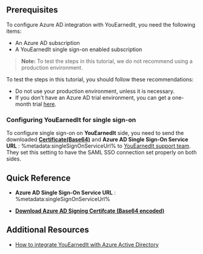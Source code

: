 ## Prerequisites

To configure Azure AD integration with YouEarnedIt, you need the following items:

- An Azure AD subscription
- A YouEarnedIt single sign-on enabled subscription

> **Note:**
> To test the steps in this tutorial, we do not recommend using a production environment.

To test the steps in this tutorial, you should follow these recommendations:

- Do not use your production environment, unless it is necessary.
- If you don't have an Azure AD trial environment, you can get a one-month trial [here](https://azure.microsoft.com/pricing/free-trial/).

### Configuring YouEarnedIt for single sign-on

To configure single sign-on on **YouEarnedIt** side, you need to send the downloaded **[Certificate(Base64)](%metadata:certificateDownloadBase64Url%)** and **Azure AD Single Sign-On Service URL** : %metadata:singleSignOnServiceUrl% to [YouEarnedIt support team](https://youearnedit.freshdesk.com/support/tickets/new). They set this setting to have the SAML SSO connection set properly on both sides.

## Quick Reference

* **Azure AD Single Sign-On Service URL** : %metadata:singleSignOnServiceUrl%

* **[Download Azure AD Signing Certifcate (Base64 encoded)](%metadata:certificateDownloadBase64Url%)**

## Additional Resources

* [How to integrate YouEarnedIt with Azure Active Directory](https://docs.microsoft.com/azure/active-directory/active-directory-saas-youearnedit-tutorial)
